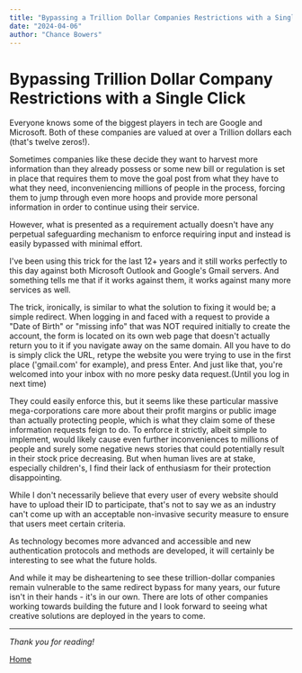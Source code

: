 ```yaml
---
title: "Bypassing a Trillion Dollar Companies Restrictions with a Single Click"
date: "2024-04-06"
author: "Chance Bowers"
---
```


# Bypassing Trillion Dollar Company Restrictions with a Single Click

Everyone knows some of the biggest players in tech are Google and Microsoft. Both of these companies are valued at over a Trillion dollars each (that's twelve zeros!).

Sometimes companies like these decide they want to harvest more information than they already possess or some new bill or regulation is set in place that requires them to move the goal post from what they have to what they need, inconveniencing millions of people in the process, forcing them to jump through even more hoops and provide more personal information in order to continue using their service.

However, what is presented as a requirement actually doesn't have any perpetual safeguarding mechanism to enforce requiring input and instead is easily bypassed with minimal effort. 

I've been using this trick for the last 12+ years and it still works perfectly to this day against both Microsoft Outlook and Google's Gmail servers. And something tells me that if it works against them, it works against many more services as well.

The trick, ironically, is similar to what the solution to fixing it would be; a simple redirect. When logging in and faced with a request to provide a "Date of Birth" or "missing info" that was NOT required initially to create the account, the form is located on its own web page that doesn't actually return you to it if you navigate away on the same domain. All you have to do is simply click the URL, retype the website you were trying to use in the first place ('gmail.com' for example), and press Enter. And just like that, you're welcomed into your inbox with no more pesky data request.(Until you log in next time)

They could easily enforce this, but it seems like these particular massive mega-corporations care more about their profit margins or public image than actually protecting people, which is what they claim some of these information requests feign to do. To enforce it strictly, albeit simple to implement, would likely cause even further inconveniences to millions of people and surely some negative news stories that could potentially result in their stock price decreasing. But when human lives are at stake, especially children's, I find their lack of enthusiasm for their protection disappointing.

While I don't necessarily believe that every user of every website should have to upload their ID to participate, that's not to say we as an industry can't come up with an acceptable non-invasive security measure to ensure that users meet certain criteria. 

As technology becomes more advanced and accessible and new authentication protocols and methods are developed, it will certainly be interesting to see what the future holds.

And while it may be disheartening to see these trillion-dollar companies remain vulnerable to the same redirect bypass for many years, our future isn't in their hands - it's in our own. There are lots of other companies working towards building the future and I look forward to seeing what creative solutions are deployed in the years to come.

---

*Thank you for reading!*


[Home](https://glitchingreality.github.io/index.html)
